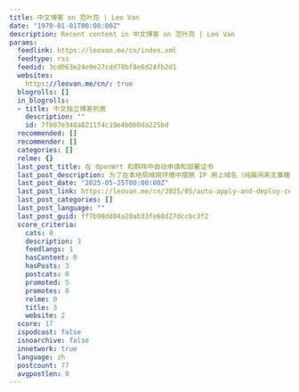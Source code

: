 ```yaml
---
title: 中文博客 on 范叶亮 | Leo Van
date: "1970-01-01T00:00:00Z"
description: Recent content in 中文博客 on 范叶亮 | Leo Van
params:
  feedlink: https://leovan.me/cn/index.xml
  feedtype: rss
  feedid: 3cd063e24e9e27cdd78bf8e6d24fb2d1
  websites:
    https://leovan.me/cn/: true
  blogrolls: []
  in_blogrolls:
  - title: 中文独立博客列表
    description: ""
    id: 7fb87e348a8211f4c19e4b0b0da225bd
  recommended: []
  recommender: []
  categories: []
  relme: {}
  last_post_title: 在 OpenWrt 和群晖中自动申请和部署证书
  last_post_description: 为了在本地局域网环境中摆脱 IP 用上域名（纯属闲来无事瞎鼓捣），购入了 leovan.dev
  last_post_date: "2025-05-25T00:00:00Z"
  last_post_link: https://leovan.me/cn/2025/05/auto-apply-and-deploy-certificate-on-openwrt-and-synology/
  last_post_categories: []
  last_post_language: ""
  last_post_guid: ff7b90dd84a20ab33fe68d27dccbc3f2
  score_criteria:
    cats: 0
    description: 3
    feedlangs: 1
    hasContent: 0
    hasPosts: 3
    postcats: 0
    promoted: 5
    promotes: 0
    relme: 0
    title: 3
    website: 2
  score: 17
  ispodcast: false
  isnoarchive: false
  innetwork: true
  language: zh
  postcount: 77
  avgpostlen: 0
---
```

